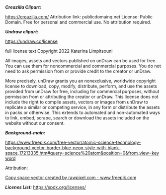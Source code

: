 
***Creazilla Clipart:***

https://creazilla.com/
Attribution link: publicdomainq.net
License:
Public Domain. Free for personal and commercial use. No attribution required.


***Undraw clipart:***

https://undraw.co/license

full license text
Copyright 2022 Katerina Limpitsouni

All images, assets and vectors published on unDraw can be used for free. You can use them for noncommercial and commercial purposes. You do not need to ask permission from or provide credit to the creator or unDraw.

More precisely, unDraw grants you an nonexclusive, worldwide copyright license to download, copy, modify, distribute, perform, and use the assets provided from unDraw for free, including for commercial purposes, without permission from or attributing the creator or unDraw. This license does not include the right to compile assets, vectors or images from unDraw to replicate a similar or competing service, in any form or distribute the assets in packs or otherwise. This extends to automated and non-automated ways to link, embed, scrape, search or download the assets included on the website without our consent.

***Background-main:***

https://www.freepik.com/free-vector/atomic-science-technology-background-vector-border-blue-neon-style-with-blank-space_17213335.htm#query=science%20atom&position=0&from_view=keyword

Attribution:

<a href="https://www.freepik.com/vectors/copy-space">Copy space vector created by rawpixel.com - www.freepik.com</a>

***Licenes List:***
https://spdx.org/licenses/